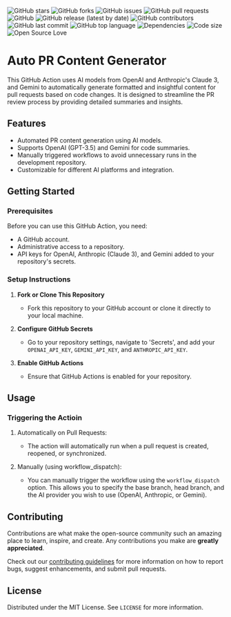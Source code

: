 

![GitHub stars](https://img.shields.io/github/stars/alokemajumder/Auto-PR-Content-Generator?style=social)
![GitHub forks](https://img.shields.io/github/forks/alokemajumder/Auto-PR-Content-Generator?style=social)
![GitHub issues](https://img.shields.io/github/issues/alokemajumder/Auto-PR-Content-Generator)
![GitHub pull requests](https://img.shields.io/github/issues-pr/alokemajumder/Auto-PR-Content-Generator)
![GitHub](https://img.shields.io/github/license/alokemajumder/Auto-PR-Content-Generator)
![GitHub release (latest by date)](https://img.shields.io/github/v/release/alokemajumder/Auto-PR-Content-Generator)
![GitHub contributors](https://img.shields.io/github/contributors/alokemajumder/Auto-PR-Content-Generator)
![GitHub last commit](https://img.shields.io/github/last-commit/alokemajumder/Auto-PR-Content-Generator)
![GitHub top language](https://img.shields.io/github/languages/top/alokemajumder/Auto-PR-Content-Generator)
![Dependencies](https://img.shields.io/librariesio/github/alokemajumder/Auto-PR-Content-Generator)
![Code size](https://img.shields.io/github/languages/code-size/alokemajumder/Auto-PR-Content-Generator)
![Open Source Love](https://badges.frapsoft.com/os/v1/open-source.png?v=103)


# Auto PR Content Generator

This GitHub Action uses AI models from OpenAI and Anthropic's Claude 3, and Gemini to automatically generate formatted and insightful content for pull requests based on code changes. It is designed to streamline the PR review process by providing detailed summaries and insights.


## Features

- Automated PR content generation using AI models.
- Supports OpenAI (GPT-3.5) and Gemini for code summaries.
- Manually triggered workflows to avoid unnecessary runs in the development repository.
- Customizable for different AI platforms and integration.

## Getting Started

### Prerequisites

Before you can use this GitHub Action, you need:
- A GitHub account.
- Administrative access to a repository.
- API keys for OpenAI, Anthropic (Claude 3), and Gemini added to your repository's secrets.


### Setup Instructions

1. **Fork or Clone This Repository**
   - Fork this repository to your GitHub account or clone it directly to your local machine.

2. **Configure GitHub Secrets**
   - Go to your repository settings, navigate to 'Secrets', and add your `OPENAI_API_KEY`, `GEMINI_API_KEY`, and `ANTHROPIC_API_KEY`.

3. **Enable GitHub Actions**
   - Ensure that GitHub Actions is enabled for your repository.

## Usage

### Triggering the Actioin
1. Automatically on Pull Requests:
   - The action will automatically run when a pull request is created, reopened, or synchronized.

2. Manually (using workflow_dispatch):
   - You can manually trigger the workflow using the `workflow_dispatch` option. This allows you to specify the base branch, head branch, and the AI provider you wish to use (OpenAI, Anthropic, or Gemini).

## Contributing

Contributions are what make the open-source community such an amazing place to learn, inspire, and create. Any contributions you make are **greatly appreciated**.

Check out our [contributing guidelines](CONTRIBUTING.md) for more information on how to report bugs, suggest enhancements, and submit pull requests.

## License

Distributed under the MIT License. See `LICENSE` for more information.
